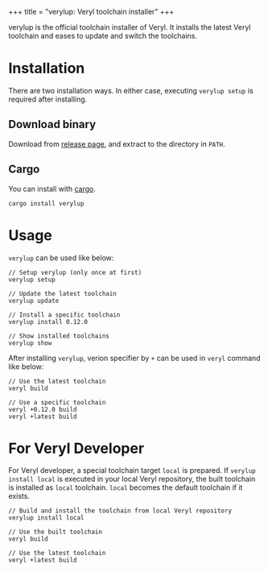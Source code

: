 +++
title = "verylup: Veryl toolchain installer"
+++

verylup is the official toolchain installer of Veryl.
It installs the latest Veryl toolchain and eases to update and switch the toolchains.

# Installation

There are two installation ways. In either case, executing `verylup setup` is required after installing.

## Download binary

Download from [release page](https://github.com/veryl-lang/verylup/releases/latest), and extract to the directory in `PATH`.

## Cargo

You can install with [cargo](https://crates.io/crates/verylup).

```
cargo install verylup
```

# Usage

`verylup` can be used like below:

```
// Setup verylup (only once at first)
verylup setup

// Update the latest toolchain
verylup update

// Install a specific toolchain
verylup install 0.12.0

// Show installed toolchains
verylup show
```

After installing `verylup`, verion specifier by `+` can be used in `veryl` command like below: 

```
// Use the latest toolchain
veryl build

// Use a specific toolchain
veryl +0.12.0 build
veryl +latest build
```

# For Veryl Developer

For Veryl developer, a special toolchain target `local` is prepared.
If `verylup install local` is executed in your local Veryl repository, the built toolchain is installed as `local` toolchain.
`local` becomes the default toolchain if it exists.

```
// Build and install the toolchain from local Veryl repository
verylup install local

// Use the built toolchain
veryl build

// Use the latest toolchain
veryl +latest build
```
